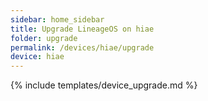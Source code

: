 ```yaml
---
sidebar: home_sidebar
title: Upgrade LineageOS on hiae
folder: upgrade
permalink: /devices/hiae/upgrade
device: hiae
---
```

{% include templates/device_upgrade.md %}
